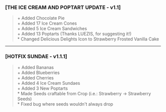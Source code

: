 ### [THE ICE CREAM AND POPTART UPDATE - v1.1]
> \+ Added Chocolate Pie<br>\+ Added 17 Ice Cream Cones<br>\+ Added 5 Ice Cream Sandwiches<br>\+ Added 13 Poptarts (Thanks LUEZIS, for suggesting it!)<br>\* Changed Delicious Delights Icon to Strawberry Frosted Vanilla Cake
<hr/>

### [HOTFIX SUNDAE - v1.1.1]
> \+ Added Bananas<br>\+ Added Blueberries<br>\+ Added Cherries<br>\+ Added 4 Ice Cream Sundaes<br>\+ Added 3 New Poptarts<br>\* Made Seeds craftable from Crop (i.e.: Strawberry \-\> Strawberry Seeds)<br>\* Fixed bug where seeds wouldn't always drop<br>
